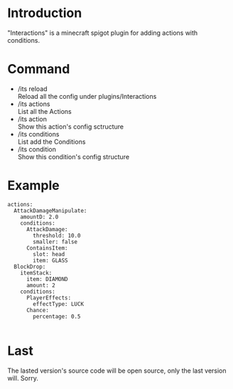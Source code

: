 # Introduction
"Interactions" is a minecraft spigot plugin for adding actions with conditions.

# Command
* /its reload  
  Reload all the config under plugins/Interactions
* /its actions  
  List all the Actions
* /its action <ActionName>  
  Show this action's config sctructure
* /its conditions  
  List add the Conditions
* /its condition <ConditionName>  
  Show this condition's config structure

# Example
```
actions:
  AttackDamageManipulate:
    amountD: 2.0
    conditions:
      AttackDamage:
        threshold: 10.0
        smaller: false
      ContainsItem:
        slot: head
        item: GLASS
  BlockDrop:
    itemStack:
      item: DIAMOND
      amount: 2
    conditions:
      PlayerEffects:
        effectType: LUCK
      Chance:
        percentage: 0.5
  
```

# Last
The lasted version's source code will be open source, only the last version will. Sorry.
